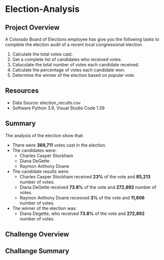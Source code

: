 # Election-Analysis

## Project Overview
A Colorado Board of Elections employee has give you the following tasks to complete the election audit of a recent local congressional election.

1. Calculate the total votes cast.
2. Get a complete list of candidates who received votes.
3. Caluculate the total number of votes each candidate received.
4. Calculate the percentage of votes each candidate won.
5. Determine the winner of the election based on popular vote.

## Resources
- Data Source: election_recults.csv
- Software Python 3.9, Visual Studio Code 1.59

## Summary
The analysis of the election show that:
- There were __369,711__ votes cast in the election.
- The candidates were: 
    - Charles Casper Stockham
    - Diana DeGette
    - Raymon Anthony Doane
- The candidate results were:
    - Charles Casper Stockham received __23%__ of the vote and __85,213__ number of votes.
    - Diana DeGette received __73.8%__ of the vote and __272,892__ number of votes.
    - Raymon Anthony Doane receoved __3%__ of the vote and __11,606__ number of votes.
- The winner of the election was:
    - Diana Degette, who received __73.8%__ of the vote and __272,892__ number of votes.

## Challenge Overview

## Challange Summary
